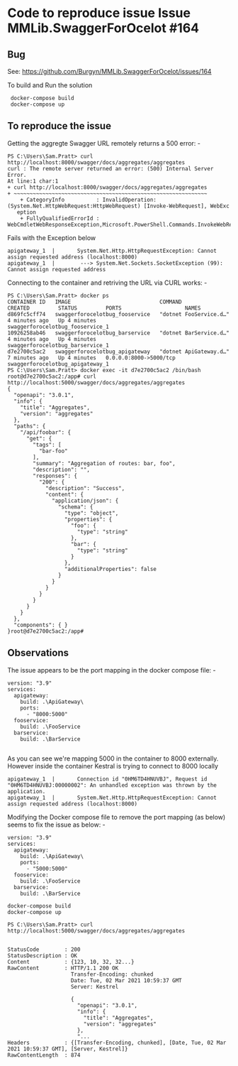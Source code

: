# Code to reproduce issue Issue MMLib.SwaggerForOcelot #164

## Bug

See: https://github.com/Burgyn/MMLib.SwaggerForOcelot/issues/164

To build and Run the solution
```
 docker-compose build
 docker-compose up
```

## To reproduce the issue

Getting the aggregte Swagger URL remotely returns a 500 error: -

```
PS C:\Users\Sam.Pratt> curl http://localhost:8000/swagger/docs/aggregates/aggregates
curl : The remote server returned an error: (500) Internal Server Error.
At line:1 char:1
+ curl http://localhost:8000/swagger/docs/aggregates/aggregates
+ ~~~~~~~~~~~~~~~~~~~~~~~~~~~~~~~~~~~~~~~~~~~~~~~~~~~~~~~~~~~~~
    + CategoryInfo          : InvalidOperation: (System.Net.HttpWebRequest:HttpWebRequest) [Invoke-WebRequest], WebExc
   eption
    + FullyQualifiedErrorId : WebCmdletWebResponseException,Microsoft.PowerShell.Commands.InvokeWebRequestCommand
```

Fails with the Exception below
```
apigateway_1  |       System.Net.Http.HttpRequestException: Cannot assign requested address (localhost:8000)
apigateway_1  |        ---> System.Net.Sockets.SocketException (99): Cannot assign requested address
```

Connecting to the container and retriving the URL via CURL works: -
```
PS C:\Users\Sam.Pratt> docker ps
CONTAINER ID   IMAGE                            COMMAND                  CREATED         STATUS         PORTS                    NAMES
d869fc5cff74   swaggerforocelotbug_fooservice   "dotnet FooService.d…"   4 minutes ago   Up 4 minutes                            swaggerforocelotbug_fooservice_1
10926258ab46   swaggerforocelotbug_barservice   "dotnet BarService.d…"   4 minutes ago   Up 4 minutes                            swaggerforocelotbug_barservice_1
d7e2700c5ac2   swaggerforocelotbug_apigateway   "dotnet ApiGateway.d…"   7 minutes ago   Up 4 minutes   0.0.0.0:8000->5000/tcp   swaggerforocelotbug_apigateway_1
PS C:\Users\Sam.Pratt> docker exec -it d7e2700c5ac2 /bin/bash
root@d7e2700c5ac2:/app# curl http://localhost:5000/swagger/docs/aggregates/aggregates
{
  "openapi": "3.0.1",
  "info": {
    "title": "Aggregates",
    "version": "aggregates"
  },
  "paths": {
    "/api/foobar": {
      "get": {
        "tags": [
          "bar-foo"
        ],
        "summary": "Aggregation of routes: bar, foo",
        "description": "",
        "responses": {
          "200": {
            "description": "Success",
            "content": {
              "application/json": {
                "schema": {
                  "type": "object",
                  "properties": {
                    "foo": {
                      "type": "string"
                    },
                    "bar": {
                      "type": "string"
                    }
                  },
                  "additionalProperties": false
                }
              }
            }
          }
        }
      }
    }
  },
  "components": { }
}root@d7e2700c5ac2:/app#
```

## Observations

The issue appears to be the port mapping in the docker compose file: -

```
version: "3.9"
services:
  apigateway:
    build: .\ApiGateway\
    ports:
      - "8000:5000"
  fooservice:
    build: .\FooService
  barservice:
    build: .\BarService
    
```

As you can see we're mapping 5000 in the container to 8000 externally. However inside the container Kestral is trying to connect to 
8000 locally

```
apigateway_1  |       Connection id "0HM6TD4HNUVBJ", Request id "0HM6TD4HNUVBJ:00000002": An unhandled exception was thrown by the application.
apigateway_1  |       System.Net.Http.HttpRequestException: Cannot assign requested address (localhost:8000)
```

Modifying the Docker compose file to remove the port mapping (as below) seems to fix the issue as below: -

```
version: "3.9"
services:
  apigateway:
    build: .\ApiGateway\
    ports:
      - "5000:5000"
  fooservice:
    build: .\FooService
  barservice:
    build: .\BarService

```

```
docker-compose build
docker-compose up
```

```
PS C:\Users\Sam.Pratt> curl http://localhost:5000/swagger/docs/aggregates/aggregates


StatusCode        : 200
StatusDescription : OK
Content           : {123, 10, 32, 32...}
RawContent        : HTTP/1.1 200 OK
                    Transfer-Encoding: chunked
                    Date: Tue, 02 Mar 2021 10:59:37 GMT
                    Server: Kestrel

                    {
                      "openapi": "3.0.1",
                      "info": {
                        "title": "Aggregates",
                        "version": "aggregates"
                      },
                      "...
Headers           : {[Transfer-Encoding, chunked], [Date, Tue, 02 Mar 2021 10:59:37 GMT], [Server, Kestrel]}
RawContentLength  : 874
```
